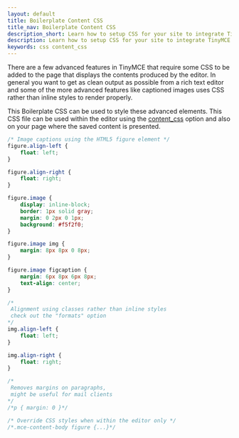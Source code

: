 ```yaml
---
layout: default
title: Boilerplate Content CSS
title_nav: Boilerplate Content CSS
description_short: Learn how to setup CSS for your site to integrate TinyMCE.
description: Learn how to setup CSS for your site to integrate TinyMCE.
keywords: css content_css
---
```


There are a few advanced features in TinyMCE that require some CSS to be added to the page that displays the contents produced by the editor. In general you want to get as clean output as possible from a rich text editor and some of the more advanced features like captioned images uses CSS rather than inline styles to render properly.

This Boilerplate CSS can be used to style these advanced elements. This CSS file can be used within the editor using the [content_css](/configure/content-appearance/#content_css) option and also on your page where the saved content is presented.

```css
/* Image captions using the HTML5 figure element */
figure.align-left {
	float: left;
}

figure.align-right {
	float: right;
}

figure.image {
	display: inline-block;
	border: 1px solid gray;
	margin: 0 2px 0 1px;
	background: #f5f2f0;
}

figure.image img {
	margin: 8px 8px 0 8px;
}

figure.image figcaption {
	margin: 6px 8px 6px 8px;
	text-align: center;
}

/*
 Alignment using classes rather than inline styles
 check out the "formats" option
*/
img.align-left {
	float: left;
}

img.align-right {
	float: right;
}

/*
 Removes margins on paragraphs,
 might be useful for mail clients
*/
/*p { margin: 0 }*/

/* Override CSS styles when within the editor only */
/*.mce-content-body figure {...}*/
```

